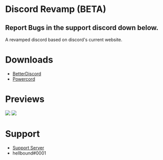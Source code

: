 # Discord Revamp (BETA)
## Report Bugs in the support discord down below.
A revamped discord based on discord's current website.

# Downloads
- [BetterDiscord](https://betterdiscord.net/ghdl?id=3316)
- [Powercord](https://github.com/zzzmario/discord-revamp/blob/master/Discord%20Revamp.zip?raw=true)

# Previews
<img src="https://i.imgur.com/mVq1Gvv.png"/>
<img src="https://i.imgur.com/Ov9jNUF.png"/>

# Support 
- [Support Server](https://discord.gg/pCc7q4Z)
- hellbound#0001 

